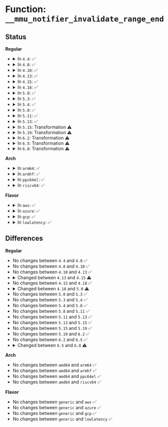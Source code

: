 # Function: <code>__mmu_notifier_invalidate_range_end</code>

## Status
<b>Regular</b>
<ul>
<li>
<details>
<summary>In <code>4.4</code>: ✅</summary>

```c
void __mmu_notifier_invalidate_range_end(struct mm_struct *mm, long unsigned int start, long unsigned int end);
```

**Collision:** Unique Global

**Inline:** No

**Transformation:** False

**Instances:**

```
In mm/mmu_notifier.c (ffffffff811e3a10)
Location: mm/mmu_notifier.c:205
Inline: False
Direct callers:
  - kernel/events/uprobes.c:uprobe_write_opcode
  - mm/memory.c:zap_page_range_single
  - mm/memory.c:unmap_vmas
  - mm/memory.c:zap_page_range
  - mm/memory.c:copy_page_range
  - mm/mprotect.c:change_protection_range
  - mm/mremap.c:move_page_tables
  - mm/hugetlb.c:__unmap_hugepage_range
  - mm/hugetlb.c:hugetlb_cow
  - mm/hugetlb.c:hugetlb_change_protection
  - mm/hugetlb.c:copy_hugetlb_page_range
  - mm/ksm.c:try_to_merge_with_ksm_page
  - mm/ksm.c:try_to_merge_with_ksm_page
  - mm/migrate.c:migrate_misplaced_transhuge_page
  - mm/migrate.c:migrate_misplaced_transhuge_page
  - mm/huge_memory.c:khugepaged
  - mm/huge_memory.c:split_huge_page_to_list
  - mm/huge_memory.c:__split_huge_page_pmd
  - mm/huge_memory.c:do_huge_pmd_wp_page
  - mm/huge_memory.c:do_huge_pmd_wp_page
  - mm/huge_memory.c:do_huge_pmd_wp_page
  - fs/proc/task_mmu.c:clear_refs_write
```
**Symbols:**

```
ffffffff811e3a10-ffffffff811e3aa3: __mmu_notifier_invalidate_range_end (STB_GLOBAL)
```
</details>
</li>
<li>
<details>
<summary>In <code>4.8</code>: ✅</summary>

```c
void __mmu_notifier_invalidate_range_end(struct mm_struct *mm, long unsigned int start, long unsigned int end);
```

**Collision:** Unique Global

**Inline:** No

**Transformation:** False

**Instances:**

```
In mm/mmu_notifier.c (ffffffff81202490)
Location: mm/mmu_notifier.c:205
Inline: False
Direct callers:
  - kernel/events/uprobes.c:uprobe_write_opcode
  - mm/memory.c:wp_page_copy
  - mm/memory.c:zap_page_range_single
  - mm/memory.c:zap_page_range
  - mm/memory.c:unmap_vmas
  - mm/memory.c:copy_page_range
  - mm/mprotect.c:change_protection_range
  - mm/mremap.c:move_page_tables
  - mm/madvise.c:madvise_free_single_vma
  - mm/hugetlb.c:hugetlb_change_protection
  - mm/hugetlb.c:hugetlb_cow
  - mm/hugetlb.c:__unmap_hugepage_range
  - mm/hugetlb.c:copy_hugetlb_page_range
  - mm/ksm.c:try_to_merge_with_ksm_page
  - mm/ksm.c:try_to_merge_with_ksm_page
  - mm/migrate.c:migrate_misplaced_transhuge_page
  - mm/migrate.c:migrate_misplaced_transhuge_page
  - mm/huge_memory.c:__split_huge_pmd
  - mm/huge_memory.c:do_huge_pmd_wp_page
  - mm/huge_memory.c:do_huge_pmd_wp_page
  - mm/huge_memory.c:do_huge_pmd_wp_page
  - mm/khugepaged.c:collapse_huge_page
  - fs/proc/task_mmu.c:clear_refs_write
```
**Symbols:**

```
ffffffff81202490-ffffffff81202523: __mmu_notifier_invalidate_range_end (STB_GLOBAL)
```
</details>
</li>
<li>
<details>
<summary>In <code>4.10</code>: ✅</summary>

```c
void __mmu_notifier_invalidate_range_end(struct mm_struct *mm, long unsigned int start, long unsigned int end);
```

**Collision:** Unique Global

**Inline:** No

**Transformation:** False

**Instances:**

```
In mm/mmu_notifier.c (ffffffff812142d0)
Location: mm/mmu_notifier.c:205
Inline: False
Direct callers:
  - kernel/events/uprobes.c:uprobe_write_opcode
  - mm/memory.c:wp_page_copy
  - mm/memory.c:zap_page_range_single
  - mm/memory.c:zap_page_range
  - mm/memory.c:unmap_vmas
  - mm/memory.c:copy_page_range
  - mm/mprotect.c:change_protection_range
  - mm/mremap.c:move_page_tables
  - mm/madvise.c:madvise_free_single_vma
  - mm/hugetlb.c:hugetlb_change_protection
  - mm/hugetlb.c:hugetlb_cow
  - mm/hugetlb.c:__unmap_hugepage_range
  - mm/hugetlb.c:copy_hugetlb_page_range
  - mm/ksm.c:try_to_merge_one_page
  - mm/ksm.c:try_to_merge_one_page
  - mm/migrate.c:migrate_misplaced_transhuge_page
  - mm/migrate.c:migrate_misplaced_transhuge_page
  - mm/huge_memory.c:__split_huge_pmd
  - mm/huge_memory.c:do_huge_pmd_wp_page
  - mm/huge_memory.c:do_huge_pmd_wp_page
  - mm/huge_memory.c:do_huge_pmd_wp_page
  - mm/khugepaged.c:khugepaged
  - fs/proc/task_mmu.c:clear_refs_write
```
**Symbols:**

```
ffffffff812142d0-ffffffff81214363: __mmu_notifier_invalidate_range_end (STB_GLOBAL)
```
</details>
</li>
<li>
<details>
<summary>In <code>4.13</code>: ✅</summary>

```c
void __mmu_notifier_invalidate_range_end(struct mm_struct *mm, long unsigned int start, long unsigned int end);
```

**Collision:** Unique Global

**Inline:** No

**Transformation:** False

**Instances:**

```
In mm/mmu_notifier.c (ffffffff8121f760)
Location: mm/mmu_notifier.c:192
Inline: False
Direct callers:
  - kernel/events/uprobes.c:uprobe_write_opcode
  - mm/memory.c:__follow_pte_pmd
  - mm/memory.c:__follow_pte_pmd
  - mm/memory.c:wp_page_copy
  - mm/memory.c:zap_page_range_single
  - mm/memory.c:zap_page_range
  - mm/memory.c:unmap_vmas
  - mm/memory.c:copy_page_range
  - mm/mprotect.c:change_protection_range
  - mm/mremap.c:move_page_tables
  - mm/rmap.c:try_to_unmap_one
  - mm/rmap.c:page_mkclean_one
  - mm/madvise.c:madvise_free_single_vma
  - mm/hugetlb.c:hugetlb_change_protection
  - mm/hugetlb.c:hugetlb_cow
  - mm/hugetlb.c:__unmap_hugepage_range
  - mm/hugetlb.c:copy_hugetlb_page_range
  - mm/ksm.c:try_to_merge_one_page
  - mm/ksm.c:try_to_merge_one_page
  - mm/ksm.c:try_to_merge_one_page
  - mm/ksm.c:try_to_merge_one_page
  - mm/migrate.c:migrate_misplaced_transhuge_page
  - mm/migrate.c:migrate_misplaced_transhuge_page
  - mm/huge_memory.c:__split_huge_pmd
  - mm/huge_memory.c:__split_huge_pud
  - mm/huge_memory.c:do_huge_pmd_wp_page
  - mm/huge_memory.c:do_huge_pmd_wp_page
  - mm/huge_memory.c:do_huge_pmd_wp_page
  - mm/khugepaged.c:collapse_huge_page
  - fs/dax.c:dax_writeback_mapping_range
  - fs/proc/task_mmu.c:clear_refs_write
```
**Symbols:**

```
ffffffff8121f760-ffffffff8121f7f3: __mmu_notifier_invalidate_range_end (STB_GLOBAL)
```
</details>
</li>
<li>
<details>
<summary>In <code>4.15</code>: ✅</summary>

```c
void __mmu_notifier_invalidate_range_end(struct mm_struct *mm, long unsigned int start, long unsigned int end, bool only_end);
```

**Collision:** Unique Global

**Inline:** No

**Transformation:** False

**Instances:**

```
In mm/mmu_notifier.c (ffffffff8123a960)
Location: mm/mmu_notifier.c:192
Inline: False
Direct callers:
  - kernel/events/uprobes.c:uprobe_write_opcode
  - mm/memory.c:__follow_pte_pmd
  - mm/memory.c:__follow_pte_pmd
  - mm/memory.c:wp_page_copy
  - mm/memory.c:zap_page_range_single
  - mm/memory.c:zap_page_range
  - mm/memory.c:unmap_vmas
  - mm/memory.c:copy_page_range
  - mm/mprotect.c:change_protection_range
  - mm/mremap.c:move_page_tables
  - mm/rmap.c:try_to_unmap_one
  - mm/rmap.c:page_mkclean_one
  - mm/madvise.c:madvise_free_single_vma
  - mm/hugetlb.c:hugetlb_change_protection
  - mm/hugetlb.c:hugetlb_cow
  - mm/hugetlb.c:__unmap_hugepage_range
  - mm/hugetlb.c:copy_hugetlb_page_range
  - mm/ksm.c:try_to_merge_one_page
  - mm/ksm.c:try_to_merge_one_page
  - mm/ksm.c:try_to_merge_one_page
  - mm/migrate.c:migrate_vma
  - mm/migrate.c:migrate_misplaced_transhuge_page
  - mm/migrate.c:migrate_misplaced_transhuge_page
  - mm/huge_memory.c:set_pmd_migration_entry
  - mm/huge_memory.c:__split_huge_pmd
  - mm/huge_memory.c:__split_huge_pud
  - mm/huge_memory.c:do_huge_pmd_wp_page
  - mm/huge_memory.c:do_huge_pmd_wp_page
  - mm/huge_memory.c:do_huge_pmd_wp_page
  - mm/khugepaged.c:khugepaged
  - fs/dax.c:dax_writeback_mapping_range
  - fs/proc/task_mmu.c:clear_refs_write
```
**Symbols:**

```
ffffffff8123a960-ffffffff8123aa0a: __mmu_notifier_invalidate_range_end (STB_GLOBAL)
```
</details>
</li>
<li>
<details>
<summary>In <code>4.18</code>: ✅</summary>

```c
void __mmu_notifier_invalidate_range_end(struct mm_struct *mm, long unsigned int start, long unsigned int end, bool only_end);
```

**Collision:** Unique Global

**Inline:** No

**Transformation:** False

**Instances:**

```
In mm/mmu_notifier.c (ffffffff8125dec0)
Location: mm/mmu_notifier.c:192
Inline: False
Direct callers:
  - kernel/events/uprobes.c:uprobe_write_opcode
  - mm/oom_kill.c:__oom_reap_task_mm
  - mm/memory.c:__follow_pte_pmd
  - mm/memory.c:__follow_pte_pmd
  - mm/memory.c:wp_page_copy
  - mm/memory.c:zap_page_range_single
  - mm/memory.c:zap_page_range
  - mm/memory.c:unmap_vmas
  - mm/memory.c:copy_page_range
  - mm/mprotect.c:change_protection
  - mm/mremap.c:move_page_tables
  - mm/rmap.c:try_to_unmap_one
  - mm/rmap.c:page_mkclean_one
  - mm/madvise.c:madvise_free_single_vma
  - mm/hugetlb.c:hugetlb_change_protection
  - mm/hugetlb.c:hugetlb_cow
  - mm/hugetlb.c:__unmap_hugepage_range
  - mm/hugetlb.c:copy_hugetlb_page_range
  - mm/ksm.c:try_to_merge_one_page
  - mm/ksm.c:try_to_merge_one_page
  - mm/ksm.c:try_to_merge_one_page
  - mm/ksm.c:try_to_merge_one_page
  - mm/ksm.c:try_to_merge_one_page
  - mm/migrate.c:migrate_vma
  - mm/migrate.c:migrate_misplaced_transhuge_page
  - mm/migrate.c:migrate_misplaced_transhuge_page
  - mm/huge_memory.c:set_pmd_migration_entry
  - mm/huge_memory.c:__split_huge_pmd
  - mm/huge_memory.c:__split_huge_pud
  - mm/huge_memory.c:do_huge_pmd_wp_page
  - mm/huge_memory.c:do_huge_pmd_wp_page_fallback
  - mm/huge_memory.c:do_huge_pmd_wp_page_fallback
  - mm/khugepaged.c:collapse_huge_page
  - fs/dax.c:dax_writeback_mapping_range
  - fs/proc/task_mmu.c:clear_refs_write
```
**Symbols:**

```
ffffffff8125dec0-ffffffff8125df66: __mmu_notifier_invalidate_range_end (STB_GLOBAL)
```
</details>
</li>
<li>
<details>
<summary>In <code>5.0</code>: ✅</summary>

```c
void __mmu_notifier_invalidate_range_end(struct mmu_notifier_range *range, bool only_end);
```

**Collision:** Unique Global

**Inline:** No

**Transformation:** False

**Instances:**

```
In mm/mmu_notifier.c (ffffffff812726b0)
Location: mm/mmu_notifier.c:194
Inline: False
Direct callers:
  - kernel/events/uprobes.c:__replace_page
  - mm/oom_kill.c:__oom_reap_task_mm
  - mm/memory.c:__follow_pte_pmd
  - mm/memory.c:__follow_pte_pmd
  - mm/memory.c:wp_page_copy
  - mm/memory.c:zap_page_range_single
  - mm/memory.c:zap_page_range
  - mm/memory.c:unmap_vmas
  - mm/memory.c:copy_page_range
  - mm/mprotect.c:change_protection_range
  - mm/mremap.c:move_page_tables
  - mm/rmap.c:try_to_unmap_one
  - mm/rmap.c:page_mkclean_one
  - mm/madvise.c:madvise_free_single_vma
  - mm/hugetlb.c:hugetlb_change_protection
  - mm/hugetlb.c:hugetlb_cow
  - mm/hugetlb.c:__unmap_hugepage_range
  - mm/hugetlb.c:copy_hugetlb_page_range
  - mm/ksm.c:try_to_merge_one_page
  - mm/ksm.c:try_to_merge_one_page
  - mm/ksm.c:try_to_merge_one_page
  - mm/ksm.c:try_to_merge_one_page
  - mm/migrate.c:migrate_vma
  - mm/huge_memory.c:__split_huge_pmd
  - mm/huge_memory.c:__split_huge_pud
  - mm/huge_memory.c:do_huge_pmd_wp_page
  - mm/huge_memory.c:do_huge_pmd_wp_page_fallback
  - mm/huge_memory.c:do_huge_pmd_wp_page_fallback
  - mm/khugepaged.c:collapse_huge_page
  - fs/dax.c:dax_entry_mkclean
  - fs/proc/task_mmu.c:clear_refs_write
```
**Symbols:**

```
ffffffff812726b0-ffffffff81272744: __mmu_notifier_invalidate_range_end (STB_GLOBAL)
```
</details>
</li>
<li>
<details>
<summary>In <code>5.3</code>: ✅</summary>

```c
void __mmu_notifier_invalidate_range_end(struct mmu_notifier_range *range, bool only_end);
```

**Collision:** Unique Global

**Inline:** No

**Transformation:** False

**Instances:**

```
In mm/mmu_notifier.c (ffffffff8128e260)
Location: mm/mmu_notifier.c:192
Inline: False
Direct callers:
  - kernel/events/uprobes.c:__replace_page
  - mm/oom_kill.c:__oom_reap_task_mm
  - mm/memory.c:__follow_pte_pmd
  - mm/memory.c:__follow_pte_pmd
  - mm/memory.c:wp_page_copy
  - mm/memory.c:zap_page_range_single
  - mm/memory.c:zap_page_range
  - mm/memory.c:unmap_vmas
  - mm/memory.c:copy_page_range
  - mm/mprotect.c:change_protection_range
  - mm/mremap.c:move_page_tables
  - mm/rmap.c:try_to_unmap_one
  - mm/rmap.c:page_mkclean_one
  - mm/madvise.c:madvise_free_single_vma
  - mm/hugetlb.c:hugetlb_change_protection
  - mm/hugetlb.c:hugetlb_cow
  - mm/hugetlb.c:__unmap_hugepage_range
  - mm/hugetlb.c:copy_hugetlb_page_range
  - mm/ksm.c:replace_page
  - mm/huge_memory.c:__split_huge_pmd
  - mm/huge_memory.c:__split_huge_pud
  - mm/huge_memory.c:do_huge_pmd_wp_page
  - mm/huge_memory.c:do_huge_pmd_wp_page_fallback
  - mm/huge_memory.c:do_huge_pmd_wp_page_fallback
  - mm/khugepaged.c:collapse_huge_page
  - fs/dax.c:dax_entry_mkclean
  - fs/proc/task_mmu.c:clear_refs_write
```
**Symbols:**

```
ffffffff8128e260-ffffffff8128e303: __mmu_notifier_invalidate_range_end (STB_GLOBAL)
```
</details>
</li>
<li>
<details>
<summary>In <code>5.4</code>: ✅</summary>

```c
void __mmu_notifier_invalidate_range_end(struct mmu_notifier_range *range, bool only_end);
```

**Collision:** Unique Global

**Inline:** No

**Transformation:** False

**Instances:**

```
In mm/mmu_notifier.c (ffffffff8129e2c0)
Location: mm/mmu_notifier.c:193
Inline: False
Direct callers:
  - kernel/events/uprobes.c:__replace_page
  - mm/oom_kill.c:__oom_reap_task_mm
  - mm/memory.c:__follow_pte_pmd
  - mm/memory.c:__follow_pte_pmd
  - mm/memory.c:wp_page_copy
  - mm/memory.c:zap_page_range_single
  - mm/memory.c:zap_page_range
  - mm/memory.c:unmap_vmas
  - mm/memory.c:copy_page_range
  - mm/mprotect.c:change_protection_range
  - mm/mremap.c:move_page_tables
  - mm/rmap.c:try_to_unmap_one
  - mm/rmap.c:page_mkclean_one
  - mm/madvise.c:madvise_free_single_vma
  - mm/hugetlb.c:hugetlb_change_protection
  - mm/hugetlb.c:hugetlb_cow
  - mm/hugetlb.c:__unmap_hugepage_range
  - mm/hugetlb.c:copy_hugetlb_page_range
  - mm/ksm.c:replace_page
  - mm/migrate.c:migrate_vma_pages
  - mm/migrate.c:migrate_vma_setup
  - mm/huge_memory.c:__split_huge_pmd
  - mm/huge_memory.c:__split_huge_pud
  - mm/huge_memory.c:do_huge_pmd_wp_page
  - mm/huge_memory.c:do_huge_pmd_wp_page_fallback
  - mm/huge_memory.c:do_huge_pmd_wp_page_fallback
  - mm/khugepaged.c:collapse_huge_page
  - fs/dax.c:dax_entry_mkclean
  - fs/proc/task_mmu.c:clear_refs_write
```
**Symbols:**

```
ffffffff8129e2c0-ffffffff8129e363: __mmu_notifier_invalidate_range_end (STB_GLOBAL)
```
</details>
</li>
<li>
<details>
<summary>In <code>5.8</code>: ✅</summary>

```c
void __mmu_notifier_invalidate_range_end(struct mmu_notifier_range *range, bool only_end);
```

**Collision:** Unique Global

**Inline:** No

**Transformation:** False

**Instances:**

```
In mm/mmu_notifier.c (ffffffff812d28a0)
Location: mm/mmu_notifier.c:569
Inline: False
Direct callers:
  - kernel/events/uprobes.c:__replace_page
  - mm/oom_kill.c:__oom_reap_task_mm
  - mm/memory.c:__follow_pte_pmd
  - mm/memory.c:__follow_pte_pmd
  - mm/memory.c:wp_page_copy
  - mm/memory.c:zap_page_range_single
  - mm/memory.c:zap_page_range
  - mm/memory.c:unmap_vmas
  - mm/memory.c:copy_page_range
  - mm/mremap.c:move_page_tables
  - mm/rmap.c:try_to_unmap_one
  - mm/rmap.c:page_mkclean_one
  - mm/madvise.c:madvise_free_single_vma
  - mm/hugetlb.c:hugetlb_change_protection
  - mm/hugetlb.c:hugetlb_cow
  - mm/hugetlb.c:__unmap_hugepage_range
  - mm/hugetlb.c:copy_hugetlb_page_range
  - mm/ksm.c:replace_page
  - mm/ksm.c:write_protect_page
  - mm/migrate.c:migrate_vma_pages
  - mm/migrate.c:migrate_vma_collect
  - mm/huge_memory.c:__split_huge_pmd
  - mm/huge_memory.c:__split_huge_pud
  - mm/khugepaged.c:collapse_huge_page
  - mm/mapping_dirty_helpers.c:wp_clean_post_vma
  - fs/dax.c:dax_entry_mkclean
  - fs/proc/task_mmu.c:clear_refs_write
```
**Symbols:**

```
ffffffff812d28a0-ffffffff812d2962: __mmu_notifier_invalidate_range_end (STB_GLOBAL)
```
</details>
</li>
<li>
<details>
<summary>In <code>5.11</code>: ✅</summary>

```c
void __mmu_notifier_invalidate_range_end(struct mmu_notifier_range *range, bool only_end);
```

**Collision:** Unique Global

**Inline:** No

**Transformation:** False

**Instances:**

```
In mm/mmu_notifier.c (ffffffff812de2d0)
Location: mm/mmu_notifier.c:592
Inline: False
Direct callers:
  - kernel/events/uprobes.c:__replace_page
  - mm/oom_kill.c:__oom_reap_task_mm
  - mm/memory.c:follow_invalidate_pte
  - mm/memory.c:follow_invalidate_pte
  - mm/memory.c:wp_page_copy
  - mm/memory.c:zap_page_range_single
  - mm/memory.c:zap_page_range
  - mm/memory.c:unmap_vmas
  - mm/memory.c:copy_page_range
  - mm/mremap.c:move_page_tables
  - mm/rmap.c:try_to_unmap_one
  - mm/rmap.c:page_mkclean_one
  - mm/madvise.c:madvise_free_single_vma
  - mm/hugetlb.c:hugetlb_change_protection
  - mm/hugetlb.c:hugetlb_cow
  - mm/hugetlb.c:__unmap_hugepage_range
  - mm/hugetlb.c:copy_hugetlb_page_range
  - mm/ksm.c:replace_page
  - mm/ksm.c:write_protect_page
  - mm/migrate.c:migrate_vma_pages
  - mm/migrate.c:migrate_vma_collect
  - mm/huge_memory.c:__split_huge_pmd
  - mm/huge_memory.c:__split_huge_pud
  - mm/khugepaged.c:collapse_huge_page
  - mm/mapping_dirty_helpers.c:wp_clean_post_vma
  - fs/dax.c:dax_entry_mkclean
  - fs/proc/task_mmu.c:clear_refs_write
```
**Symbols:**

```
ffffffff812de2d0-ffffffff812de392: __mmu_notifier_invalidate_range_end (STB_GLOBAL)
```
</details>
</li>
<li>
<details>
<summary>In <code>5.13</code>: ✅</summary>

```c
void __mmu_notifier_invalidate_range_end(struct mmu_notifier_range *range, bool only_end);
```

**Collision:** Unique Global

**Inline:** No

**Transformation:** False

**Instances:**

```
In mm/mmu_notifier.c (ffffffff812e5ab0)
Location: mm/mmu_notifier.c:592
Inline: False
Direct callers:
  - kernel/events/uprobes.c:__replace_page
  - mm/oom_kill.c:__oom_reap_task_mm
  - mm/memory.c:follow_invalidate_pte
  - mm/memory.c:follow_invalidate_pte
  - mm/memory.c:wp_page_copy
  - mm/memory.c:zap_page_range_single
  - mm/memory.c:zap_page_range
  - mm/memory.c:unmap_vmas
  - mm/memory.c:copy_page_range
  - mm/mremap.c:move_page_tables
  - mm/rmap.c:try_to_unmap_one
  - mm/rmap.c:page_mkclean_one
  - mm/madvise.c:madvise_free_single_vma
  - mm/hugetlb.c:hugetlb_unshare_all_pmds
  - mm/hugetlb.c:hugetlb_change_protection
  - mm/hugetlb.c:hugetlb_cow
  - mm/hugetlb.c:__unmap_hugepage_range
  - mm/hugetlb.c:copy_hugetlb_page_range
  - mm/ksm.c:replace_page
  - mm/ksm.c:write_protect_page
  - mm/migrate.c:migrate_vma_pages
  - mm/migrate.c:migrate_vma_setup
  - mm/huge_memory.c:__split_huge_pmd
  - mm/huge_memory.c:__split_huge_pud
  - mm/khugepaged.c:collapse_huge_page
  - mm/mapping_dirty_helpers.c:wp_clean_post_vma
  - fs/dax.c:dax_entry_mkclean
  - fs/proc/task_mmu.c:clear_refs_write
```
**Symbols:**

```
ffffffff812e5ab0-ffffffff812e5b72: __mmu_notifier_invalidate_range_end (STB_GLOBAL)
```
</details>
</li>
<li>
<details>
<summary>In <code>5.15</code>: Transformation ⚠️</summary>

```c
void __mmu_notifier_invalidate_range_end(struct mmu_notifier_range *range, bool only_end);
```

**Collision:** Unique Global

**Inline:** No

**Transformation:** True

**Instances:**

```
In mm/mmu_notifier.c (0)
Location: mm/mmu_notifier.c:592
Inline: False
Direct callers:
  - kernel/events/uprobes.c:__replace_page
  - mm/oom_kill.c:__oom_reap_task_mm
  - mm/memory.c:remove_device_exclusive_entry
  - mm/memory.c:wp_page_copy
  - mm/memory.c:zap_page_range_single
  - mm/memory.c:zap_page_range
  - mm/memory.c:unmap_vmas
  - mm/memory.c:copy_page_range
  - mm/mremap.c:move_page_tables
  - mm/rmap.c:page_make_device_exclusive_one
  - mm/rmap.c:try_to_migrate_one
  - mm/rmap.c:try_to_unmap_one
  - mm/rmap.c:page_mkclean_one
  - mm/madvise.c:madvise_free_single_vma
  - mm/hugetlb.c:hugetlb_unshare_all_pmds
  - mm/hugetlb.c:hugetlb_change_protection
  - mm/hugetlb.c:hugetlb_cow
  - mm/hugetlb.c:__unmap_hugepage_range
  - mm/hugetlb.c:copy_hugetlb_page_range
  - mm/ksm.c:replace_page
  - mm/ksm.c:write_protect_page
  - mm/migrate.c:migrate_vma_pages
  - mm/migrate.c:migrate_vma_setup
  - mm/huge_memory.c:__split_huge_pmd
  - mm/huge_memory.c:__split_huge_pud
  - mm/khugepaged.c:collapse_huge_page
  - mm/mapping_dirty_helpers.c:wp_clean_post_vma
  - fs/dax.c:dax_entry_mkclean
  - fs/proc/task_mmu.c:clear_refs_write
```
**Symbols:**

```
ffffffff81cc08b7-ffffffff81cc08cc: __mmu_notifier_invalidate_range_end.cold (STB_LOCAL)
ffffffff8132d990-ffffffff8132da61: __mmu_notifier_invalidate_range_end (STB_GLOBAL)
```
</details>
</li>
<li>
<details>
<summary>In <code>5.19</code>: Transformation ⚠️</summary>

```c
void __mmu_notifier_invalidate_range_end(struct mmu_notifier_range *range, bool only_end);
```

**Collision:** Unique Global

**Inline:** No

**Transformation:** True

**Instances:**

```
In mm/mmu_notifier.c (0)
Location: mm/mmu_notifier.c:592
Inline: False
Direct callers:
  - kernel/events/uprobes.c:__replace_page
  - mm/oom_kill.c:__oom_reap_task_mm
  - mm/memory.c:remove_device_exclusive_entry
  - mm/memory.c:wp_page_copy
  - mm/memory.c:zap_page_range_single
  - mm/memory.c:zap_page_range
  - mm/memory.c:unmap_vmas
  - mm/memory.c:copy_page_range
  - mm/mremap.c:move_page_tables
  - mm/rmap.c:page_make_device_exclusive_one
  - mm/rmap.c:try_to_migrate_one
  - mm/rmap.c:try_to_unmap_one
  - mm/madvise.c:madvise_free_single_vma
  - mm/hugetlb.c:hugetlb_unshare_all_pmds
  - mm/hugetlb.c:hugetlb_change_protection
  - mm/hugetlb.c:hugetlb_wp
  - mm/hugetlb.c:__unmap_hugepage_range
  - mm/hugetlb.c:move_hugetlb_page_tables
  - mm/hugetlb.c:copy_hugetlb_page_range
  - mm/ksm.c:replace_page
  - mm/ksm.c:write_protect_page
  - mm/migrate_device.c:migrate_vma_pages
  - mm/migrate_device.c:migrate_vma_setup
  - mm/huge_memory.c:__split_huge_pmd
  - mm/huge_memory.c:__split_huge_pud
  - mm/khugepaged.c:collapse_huge_page
  - mm/mapping_dirty_helpers.c:wp_clean_post_vma
  - fs/proc/task_mmu.c:clear_refs_write
```
**Symbols:**

```
ffffffff81e72d57-ffffffff81e72d6c: __mmu_notifier_invalidate_range_end.cold (STB_LOCAL)
ffffffff8139dba0-ffffffff8139dc80: __mmu_notifier_invalidate_range_end (STB_GLOBAL)
```
</details>
</li>
<li>
<details>
<summary>In <code>6.2</code>: Transformation ⚠️</summary>

```c
void __mmu_notifier_invalidate_range_end(struct mmu_notifier_range *range, bool only_end);
```

**Collision:** Unique Global

**Inline:** No

**Transformation:** True

**Instances:**

```
In mm/mmu_notifier.c (0)
Location: mm/mmu_notifier.c:592
Inline: False
Direct callers:
  - kernel/events/uprobes.c:__replace_page
  - mm/oom_kill.c:__oom_reap_task_mm
  - mm/memory.c:remove_device_exclusive_entry
  - mm/memory.c:wp_page_copy
  - mm/memory.c:wp_page_copy
  - mm/memory.c:wp_page_copy
  - mm/memory.c:zap_page_range_single
  - mm/memory.c:zap_page_range
  - mm/memory.c:unmap_vmas
  - mm/memory.c:copy_page_range
  - mm/mremap.c:move_page_tables
  - mm/rmap.c:page_make_device_exclusive_one
  - mm/rmap.c:try_to_migrate_one
  - mm/rmap.c:try_to_unmap_one
  - mm/madvise.c:madvise_free_single_vma
  - mm/hugetlb.c:hugetlb_unshare_pmds
  - mm/hugetlb.c:hugetlb_change_protection
  - mm/hugetlb.c:hugetlb_wp
  - mm/hugetlb.c:unmap_hugepage_range
  - mm/hugetlb.c:move_hugetlb_page_tables
  - mm/hugetlb.c:copy_hugetlb_page_range
  - mm/ksm.c:replace_page
  - mm/ksm.c:write_protect_page
  - mm/migrate_device.c:__migrate_device_pages
  - mm/migrate_device.c:migrate_vma_setup
  - mm/huge_memory.c:__split_huge_pmd
  - mm/huge_memory.c:__split_huge_pud
  - mm/khugepaged.c:collapse_and_free_pmd
  - mm/khugepaged.c:collapse_huge_page
  - mm/mapping_dirty_helpers.c:wp_clean_post_vma
  - fs/proc/task_mmu.c:clear_refs_write
```
**Symbols:**

```
ffffffff820672b1-ffffffff820672c6: __mmu_notifier_invalidate_range_end.cold (STB_LOCAL)
ffffffff8141d110-ffffffff8141d1f0: __mmu_notifier_invalidate_range_end (STB_GLOBAL)
```
</details>
</li>
<li>
<details>
<summary>In <code>6.5</code>: Transformation ⚠️</summary>

```c
void __mmu_notifier_invalidate_range_end(struct mmu_notifier_range *range, bool only_end);
```

**Collision:** Unique Global

**Inline:** No

**Transformation:** True

**Instances:**

```
In mm/mmu_notifier.c (0)
Location: mm/mmu_notifier.c:592
Inline: False
Direct callers:
  - kernel/events/uprobes.c:__replace_page
  - mm/oom_kill.c:__oom_reap_task_mm
  - mm/memory.c:remove_device_exclusive_entry
  - mm/memory.c:wp_page_copy
  - mm/memory.c:wp_page_copy
  - mm/memory.c:wp_page_copy
  - mm/memory.c:zap_page_range_single
  - mm/memory.c:unmap_vmas
  - mm/memory.c:copy_page_range
  - mm/mremap.c:move_page_tables
  - mm/rmap.c:page_make_device_exclusive_one
  - mm/rmap.c:try_to_migrate_one
  - mm/rmap.c:try_to_unmap_one
  - mm/madvise.c:madvise_free_single_vma
  - mm/hugetlb.c:hugetlb_unshare_pmds
  - mm/hugetlb.c:hugetlb_change_protection
  - mm/hugetlb.c:hugetlb_wp
  - mm/hugetlb.c:unmap_hugepage_range
  - mm/hugetlb.c:move_hugetlb_page_tables
  - mm/hugetlb.c:copy_hugetlb_page_range
  - mm/ksm.c:replace_page
  - mm/ksm.c:write_protect_page
  - mm/migrate_device.c:__migrate_device_pages
  - mm/migrate_device.c:migrate_vma_setup
  - mm/huge_memory.c:__split_huge_pmd
  - mm/huge_memory.c:__split_huge_pud
  - mm/khugepaged.c:collapse_and_free_pmd
  - mm/khugepaged.c:collapse_huge_page
  - mm/mapping_dirty_helpers.c:wp_clean_post_vma
  - fs/proc/task_mmu.c:clear_refs_write
```
**Symbols:**

```
ffffffff820e6b73-ffffffff820e6b88: __mmu_notifier_invalidate_range_end.cold (STB_LOCAL)
ffffffff814506d0-ffffffff814507ae: __mmu_notifier_invalidate_range_end (STB_GLOBAL)
```
</details>
</li>
<li>
<details>
<summary>In <code>6.8</code>: Transformation ⚠️</summary>

```c
void __mmu_notifier_invalidate_range_end(struct mmu_notifier_range *range);
```

**Collision:** Unique Global

**Inline:** No

**Transformation:** True

**Instances:**

```
In mm/mmu_notifier.c (0)
Location: mm/mmu_notifier.c:574
Inline: False
Direct callers:
  - kernel/events/uprobes.c:__replace_page
  - mm/oom_kill.c:__oom_reap_task_mm
  - mm/memory.c:remove_device_exclusive_entry
  - mm/memory.c:wp_page_copy
  - mm/memory.c:zap_page_range_single
  - mm/memory.c:unmap_vmas
  - mm/memory.c:copy_page_range
  - mm/mremap.c:move_page_tables
  - mm/rmap.c:page_make_device_exclusive_one
  - mm/rmap.c:try_to_migrate_one
  - mm/rmap.c:try_to_unmap_one
  - mm/madvise.c:madvise_free_single_vma
  - mm/hugetlb.c:hugetlb_unshare_pmds
  - mm/hugetlb.c:hugetlb_change_protection
  - mm/hugetlb.c:hugetlb_wp
  - mm/hugetlb.c:unmap_hugepage_range
  - mm/hugetlb.c:move_hugetlb_page_tables
  - mm/hugetlb.c:copy_hugetlb_page_range
  - mm/ksm.c:replace_page
  - mm/ksm.c:write_protect_page
  - mm/migrate_device.c:__migrate_device_pages
  - mm/migrate_device.c:migrate_vma_setup
  - mm/huge_memory.c:__split_huge_pmd
  - mm/huge_memory.c:__split_huge_pud
  - mm/huge_memory.c:move_pages_huge_pmd
  - mm/khugepaged.c:retract_page_tables
  - mm/khugepaged.c:collapse_pte_mapped_thp
  - mm/khugepaged.c:collapse_huge_page
  - mm/userfaultfd.c:move_pages_pte
  - mm/mapping_dirty_helpers.c:wp_clean_post_vma
  - fs/proc/task_mmu.c:do_pagemap_scan
  - fs/proc/task_mmu.c:clear_refs_write
```
**Symbols:**

```
ffffffff821c3c55-ffffffff821c3c6a: __mmu_notifier_invalidate_range_end.cold (STB_LOCAL)
ffffffff8148a400-ffffffff8148a4a3: __mmu_notifier_invalidate_range_end (STB_GLOBAL)
```
</details>
</li>
</ul>
<b>Arch</b>
<ul>
<li>
<details>
<summary>In <code>arm64</code>: ✅</summary>

```c
void __mmu_notifier_invalidate_range_end(struct mmu_notifier_range *range, bool only_end);
```

**Collision:** Unique Global

**Inline:** No

**Transformation:** False

**Instances:**

```
In mm/mmu_notifier.c (ffff80001033d7e0)
Location: mm/mmu_notifier.c:193
Inline: False
Direct callers:
  - kernel/events/uprobes.c:__replace_page
  - mm/oom_kill.c:__oom_reap_task_mm
  - mm/memory.c:__follow_pte_pmd
  - mm/memory.c:__follow_pte_pmd
  - mm/memory.c:wp_page_copy
  - mm/memory.c:zap_page_range_single
  - mm/memory.c:zap_page_range
  - mm/memory.c:unmap_vmas
  - mm/memory.c:copy_page_range
  - mm/mprotect.c:change_protection_range
  - mm/mremap.c:move_page_tables
  - mm/rmap.c:try_to_unmap_one
  - mm/rmap.c:page_mkclean_one
  - mm/madvise.c:madvise_free_single_vma
  - mm/hugetlb.c:hugetlb_change_protection
  - mm/hugetlb.c:hugetlb_cow
  - mm/hugetlb.c:__unmap_hugepage_range
  - mm/hugetlb.c:copy_hugetlb_page_range
  - mm/ksm.c:try_to_merge_one_page
  - mm/huge_memory.c:__split_huge_pmd
  - mm/huge_memory.c:do_huge_pmd_wp_page
  - mm/huge_memory.c:do_huge_pmd_wp_page_fallback
  - mm/huge_memory.c:do_huge_pmd_wp_page_fallback
  - mm/khugepaged.c:collapse_huge_page
  - fs/dax.c:dax_entry_mkclean
  - fs/proc/task_mmu.c:clear_refs_write
```
**Symbols:**

```
ffff80001033d7e0-ffff80001033d8b4: __mmu_notifier_invalidate_range_end (STB_GLOBAL)
```
</details>
</li>
<li>
<details>
<summary>In <code>armhf</code>: ✅</summary>

```c
void __mmu_notifier_invalidate_range_end(struct mmu_notifier_range *range, bool only_end);
```

**Collision:** Unique Global

**Inline:** No

**Transformation:** False

**Instances:**

```
In mm/mmu_notifier.c (c0543e5c)
Location: mm/mmu_notifier.c:193
Inline: False
Direct callers:
  - kernel/events/uprobes.c:__replace_page
  - mm/oom_kill.c:__oom_reap_task_mm
  - mm/memory.c:wp_page_copy
  - mm/memory.c:zap_page_range_single
  - mm/memory.c:zap_page_range
  - mm/memory.c:unmap_vmas
  - mm/memory.c:copy_page_range
  - mm/mprotect.c:change_protection_range
  - mm/mremap.c:move_page_tables
  - mm/rmap.c:try_to_unmap_one
  - mm/rmap.c:page_mkclean_one
  - mm/madvise.c:madvise_free_single_vma
  - mm/ksm.c:replace_page
  - mm/ksm.c:write_protect_page
  - fs/proc/task_mmu.c:clear_refs_write
```
**Symbols:**

```
c0543e5c-c0543f3c: __mmu_notifier_invalidate_range_end (STB_GLOBAL)
```
</details>
</li>
<li>
<details>
<summary>In <code>ppc64el</code>: ✅</summary>

```c
void __mmu_notifier_invalidate_range_end(struct mmu_notifier_range *range, bool only_end);
```

**Collision:** Unique Global

**Inline:** No

**Transformation:** False

**Instances:**

```
In mm/mmu_notifier.c (c000000000418fa0)
Location: mm/mmu_notifier.c:193
Inline: False
Direct callers:
  - kernel/events/uprobes.c:__replace_page
  - mm/oom_kill.c:__oom_reap_task_mm
  - mm/memory.c:__follow_pte_pmd
  - mm/memory.c:__follow_pte_pmd
  - mm/memory.c:wp_page_copy
  - mm/memory.c:zap_page_range_single
  - mm/memory.c:zap_page_range
  - mm/memory.c:unmap_vmas
  - mm/memory.c:copy_page_range
  - mm/mprotect.c:change_protection_range
  - mm/mremap.c:move_page_tables
  - mm/rmap.c:try_to_unmap_one
  - mm/rmap.c:page_mkclean_one
  - mm/madvise.c:madvise_free_single_vma
  - mm/hugetlb.c:hugetlb_change_protection
  - mm/hugetlb.c:hugetlb_cow
  - mm/hugetlb.c:__unmap_hugepage_range
  - mm/hugetlb.c:copy_hugetlb_page_range
  - mm/ksm.c:replace_page
  - mm/migrate.c:migrate_vma_pages
  - mm/migrate.c:migrate_vma_setup
  - mm/huge_memory.c:__split_huge_pmd
  - mm/huge_memory.c:do_huge_pmd_wp_page
  - mm/huge_memory.c:do_huge_pmd_wp_page_fallback
  - mm/huge_memory.c:do_huge_pmd_wp_page_fallback
  - mm/khugepaged.c:collapse_huge_page
  - fs/dax.c:dax_entry_mkclean
  - fs/proc/task_mmu.c:clear_refs_write
```
**Symbols:**

```
c000000000418fa0-c0000000004190fc: __mmu_notifier_invalidate_range_end (STB_GLOBAL)
```
</details>
</li>
<li>
<details>
<summary>In <code>riscv64</code>: ✅</summary>

```c
void __mmu_notifier_invalidate_range_end(struct mmu_notifier_range *range, bool only_end);
```

**Collision:** Unique Global

**Inline:** No

**Transformation:** False

**Instances:**

```
In mm/mmu_notifier.c (ffffffe000232e9a)
Location: mm/mmu_notifier.c:193
Inline: False
Direct callers:
  - mm/oom_kill.c:__oom_reap_task_mm
  - mm/memory.c:__follow_pte_pmd
  - mm/memory.c:__follow_pte_pmd
  - mm/memory.c:wp_page_copy
  - mm/memory.c:zap_page_range_single
  - mm/memory.c:zap_page_range
  - mm/memory.c:unmap_vmas
  - mm/memory.c:copy_page_range
  - mm/mprotect.c:change_protection_range
  - mm/mremap.c:move_page_tables
  - mm/rmap.c:try_to_unmap_one
  - mm/rmap.c:page_mkclean_one
  - mm/madvise.c:madvise_free_single_vma
  - mm/hugetlb.c:hugetlb_change_protection
  - mm/hugetlb.c:hugetlb_cow
  - mm/hugetlb.c:__unmap_hugepage_range
  - mm/hugetlb.c:copy_hugetlb_page_range
  - mm/ksm.c:try_to_merge_one_page
  - fs/dax.c:dax_entry_mkclean
  - fs/proc/task_mmu.c:clear_refs_write
```
**Symbols:**

```
ffffffe000232e9a-ffffffe000232f2e: __mmu_notifier_invalidate_range_end (STB_GLOBAL)
```
</details>
</li>
</ul>
<b>Flavor</b>
<ul>
<li>
<details>
<summary>In <code>aws</code>: ✅</summary>

```c
void __mmu_notifier_invalidate_range_end(struct mmu_notifier_range *range, bool only_end);
```

**Collision:** Unique Global

**Inline:** No

**Transformation:** False

**Instances:**

```
In mm/mmu_notifier.c (ffffffff812968a0)
Location: mm/mmu_notifier.c:193
Inline: False
Direct callers:
  - kernel/events/uprobes.c:__replace_page
  - mm/oom_kill.c:__oom_reap_task_mm
  - mm/memory.c:__follow_pte_pmd
  - mm/memory.c:__follow_pte_pmd
  - mm/memory.c:wp_page_copy
  - mm/memory.c:zap_page_range_single
  - mm/memory.c:zap_page_range
  - mm/memory.c:unmap_vmas
  - mm/memory.c:copy_page_range
  - mm/mprotect.c:change_protection_range
  - mm/mremap.c:move_page_tables
  - mm/rmap.c:try_to_unmap_one
  - mm/rmap.c:page_mkclean_one
  - mm/madvise.c:madvise_free_single_vma
  - mm/hugetlb.c:hugetlb_change_protection
  - mm/hugetlb.c:hugetlb_cow
  - mm/hugetlb.c:__unmap_hugepage_range
  - mm/hugetlb.c:copy_hugetlb_page_range
  - mm/ksm.c:replace_page
  - mm/migrate.c:migrate_vma_pages
  - mm/migrate.c:migrate_vma_setup
  - mm/huge_memory.c:__split_huge_pmd
  - mm/huge_memory.c:__split_huge_pud
  - mm/huge_memory.c:do_huge_pmd_wp_page
  - mm/huge_memory.c:do_huge_pmd_wp_page_fallback
  - mm/huge_memory.c:do_huge_pmd_wp_page_fallback
  - mm/khugepaged.c:collapse_huge_page
  - fs/dax.c:dax_entry_mkclean
  - fs/proc/task_mmu.c:clear_refs_write
```
**Symbols:**

```
ffffffff812968a0-ffffffff81296943: __mmu_notifier_invalidate_range_end (STB_GLOBAL)
```
</details>
</li>
<li>
<details>
<summary>In <code>azure</code>: ✅</summary>

```c
void __mmu_notifier_invalidate_range_end(struct mmu_notifier_range *range, bool only_end);
```

**Collision:** Unique Global

**Inline:** No

**Transformation:** False

**Instances:**

```
In mm/mmu_notifier.c (ffffffff812884b0)
Location: mm/mmu_notifier.c:193
Inline: False
Direct callers:
  - kernel/events/uprobes.c:__replace_page
  - mm/oom_kill.c:__oom_reap_task_mm
  - mm/memory.c:__follow_pte_pmd
  - mm/memory.c:__follow_pte_pmd
  - mm/memory.c:wp_page_copy
  - mm/memory.c:zap_page_range_single
  - mm/memory.c:zap_page_range
  - mm/memory.c:unmap_vmas
  - mm/memory.c:copy_page_range
  - mm/mprotect.c:change_protection_range
  - mm/mremap.c:move_page_tables
  - mm/rmap.c:try_to_unmap_one
  - mm/rmap.c:page_mkclean_one
  - mm/madvise.c:madvise_free_single_vma
  - mm/hugetlb.c:hugetlb_change_protection
  - mm/hugetlb.c:hugetlb_cow
  - mm/hugetlb.c:__unmap_hugepage_range
  - mm/hugetlb.c:copy_hugetlb_page_range
  - mm/ksm.c:replace_page
  - mm/migrate.c:migrate_vma_pages
  - mm/migrate.c:migrate_vma_setup
  - mm/huge_memory.c:__split_huge_pmd
  - mm/huge_memory.c:__split_huge_pud
  - mm/huge_memory.c:do_huge_pmd_wp_page
  - mm/huge_memory.c:do_huge_pmd_wp_page_fallback
  - mm/huge_memory.c:do_huge_pmd_wp_page_fallback
  - mm/khugepaged.c:collapse_huge_page
  - fs/dax.c:dax_entry_mkclean
  - fs/proc/task_mmu.c:clear_refs_write
```
**Symbols:**

```
ffffffff812884b0-ffffffff81288553: __mmu_notifier_invalidate_range_end (STB_GLOBAL)
```
</details>
</li>
<li>
<details>
<summary>In <code>gcp</code>: ✅</summary>

```c
void __mmu_notifier_invalidate_range_end(struct mmu_notifier_range *range, bool only_end);
```

**Collision:** Unique Global

**Inline:** No

**Transformation:** False

**Instances:**

```
In mm/mmu_notifier.c (ffffffff812946b0)
Location: mm/mmu_notifier.c:193
Inline: False
Direct callers:
  - kernel/events/uprobes.c:__replace_page
  - mm/oom_kill.c:__oom_reap_task_mm
  - mm/memory.c:__follow_pte_pmd
  - mm/memory.c:__follow_pte_pmd
  - mm/memory.c:wp_page_copy
  - mm/memory.c:zap_page_range_single
  - mm/memory.c:zap_page_range
  - mm/memory.c:unmap_vmas
  - mm/memory.c:copy_page_range
  - mm/mprotect.c:change_protection_range
  - mm/mremap.c:move_page_tables
  - mm/rmap.c:try_to_unmap_one
  - mm/rmap.c:page_mkclean_one
  - mm/madvise.c:madvise_free_single_vma
  - mm/hugetlb.c:hugetlb_change_protection
  - mm/hugetlb.c:hugetlb_cow
  - mm/hugetlb.c:__unmap_hugepage_range
  - mm/hugetlb.c:copy_hugetlb_page_range
  - mm/ksm.c:replace_page
  - mm/migrate.c:migrate_vma_pages
  - mm/migrate.c:migrate_vma_setup
  - mm/huge_memory.c:__split_huge_pmd
  - mm/huge_memory.c:__split_huge_pud
  - mm/huge_memory.c:do_huge_pmd_wp_page
  - mm/huge_memory.c:do_huge_pmd_wp_page_fallback
  - mm/huge_memory.c:do_huge_pmd_wp_page_fallback
  - mm/khugepaged.c:collapse_huge_page
  - fs/dax.c:dax_entry_mkclean
  - fs/proc/task_mmu.c:clear_refs_write
```
**Symbols:**

```
ffffffff812946b0-ffffffff81294753: __mmu_notifier_invalidate_range_end (STB_GLOBAL)
```
</details>
</li>
<li>
<details>
<summary>In <code>lowlatency</code>: ✅</summary>

```c
void __mmu_notifier_invalidate_range_end(struct mmu_notifier_range *range, bool only_end);
```

**Collision:** Unique Global

**Inline:** No

**Transformation:** False

**Instances:**

```
In mm/mmu_notifier.c (ffffffff812a4520)
Location: mm/mmu_notifier.c:193
Inline: False
Direct callers:
  - kernel/events/uprobes.c:__replace_page
  - mm/oom_kill.c:__oom_reap_task_mm
  - mm/memory.c:__follow_pte_pmd
  - mm/memory.c:__follow_pte_pmd
  - mm/memory.c:wp_page_copy
  - mm/memory.c:wp_page_copy
  - mm/memory.c:zap_page_range_single
  - mm/memory.c:zap_page_range
  - mm/memory.c:unmap_vmas
  - mm/memory.c:copy_page_range
  - mm/mprotect.c:change_protection_range
  - mm/mremap.c:move_page_tables
  - mm/rmap.c:try_to_unmap_one
  - mm/rmap.c:page_mkclean_one
  - mm/madvise.c:madvise_free_single_vma
  - mm/hugetlb.c:hugetlb_change_protection
  - mm/hugetlb.c:hugetlb_cow
  - mm/hugetlb.c:__unmap_hugepage_range
  - mm/hugetlb.c:copy_hugetlb_page_range
  - mm/ksm.c:replace_page
  - mm/migrate.c:migrate_vma_pages
  - mm/migrate.c:migrate_vma_setup
  - mm/huge_memory.c:__split_huge_pmd
  - mm/huge_memory.c:__split_huge_pud
  - mm/huge_memory.c:do_huge_pmd_wp_page
  - mm/huge_memory.c:do_huge_pmd_wp_page_fallback
  - mm/huge_memory.c:do_huge_pmd_wp_page_fallback
  - mm/khugepaged.c:collapse_huge_page
  - fs/dax.c:dax_entry_mkclean
  - fs/proc/task_mmu.c:clear_refs_write
```
**Symbols:**

```
ffffffff812a4520-ffffffff812a45c3: __mmu_notifier_invalidate_range_end (STB_GLOBAL)
```
</details>
</li>
</ul>

## Differences
<b>Regular</b>
<ul>
<li>
No changes between <code>4.4</code> and <code>4.8</code> ✅
</li>
<li>
No changes between <code>4.8</code> and <code>4.10</code> ✅
</li>
<li>
No changes between <code>4.10</code> and <code>4.13</code> ✅
</li>
<li>
<details>
<summary>Changed between <code>4.13</code> and <code>4.15</code> ⚠️</summary>
<ul>
<li>
<b>Param added. </b>
<code>bool only_end</code>
</li>
</ul>
</details>
</li>
<li>
No changes between <code>4.15</code> and <code>4.18</code> ✅
</li>
<li>
<details>
<summary>Changed between <code>4.18</code> and <code>5.0</code> ⚠️</summary>
<ul>
<li>
<b>Param added. </b>
<code>struct mmu_notifier_range *range</code>
</li>
<li>
<b>Param removed. </b>
<code>struct mm_struct *mm</code>
</li>
<li>
<b>Param removed. </b>
<code>long unsigned int start</code>
</li>
<li>
<b>Param removed. </b>
<code>long unsigned int end</code>
</li>
<li>
<b>Param reordered. </b>
<code>mm, start, end, only_end</code> ➡️ <code>range, only_end</code>
</li>
</ul>
</details>
</li>
<li>
No changes between <code>5.0</code> and <code>5.3</code> ✅
</li>
<li>
No changes between <code>5.3</code> and <code>5.4</code> ✅
</li>
<li>
No changes between <code>5.4</code> and <code>5.8</code> ✅
</li>
<li>
No changes between <code>5.8</code> and <code>5.11</code> ✅
</li>
<li>
No changes between <code>5.11</code> and <code>5.13</code> ✅
</li>
<li>
No changes between <code>5.13</code> and <code>5.15</code> ✅
</li>
<li>
No changes between <code>5.15</code> and <code>5.19</code> ✅
</li>
<li>
No changes between <code>5.19</code> and <code>6.2</code> ✅
</li>
<li>
No changes between <code>6.2</code> and <code>6.5</code> ✅
</li>
<li>
<details>
<summary>Changed between <code>6.5</code> and <code>6.8</code> ⚠️</summary>
<ul>
<li>
<b>Param removed. </b>
<code>bool only_end</code>
</li>
</ul>
</details>
</li>
</ul>
<b>Arch</b>
<ul>
<li>
No changes between <code>amd64</code> and <code>arm64</code> ✅
</li>
<li>
No changes between <code>amd64</code> and <code>armhf</code> ✅
</li>
<li>
No changes between <code>amd64</code> and <code>ppc64el</code> ✅
</li>
<li>
No changes between <code>amd64</code> and <code>riscv64</code> ✅
</li>
</ul>
<b>Flavor</b>
<ul>
<li>
No changes between <code>generic</code> and <code>aws</code> ✅
</li>
<li>
No changes between <code>generic</code> and <code>azure</code> ✅
</li>
<li>
No changes between <code>generic</code> and <code>gcp</code> ✅
</li>
<li>
No changes between <code>generic</code> and <code>lowlatency</code> ✅
</li>
</ul>
